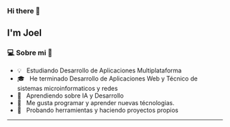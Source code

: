 ### Hi there 👋<h2> I'm Joel</h2>


<h3> 💻 Sobre mi 👾 </h3>



- 💡 &nbsp; Estudiando Desarrollo de Aplicaciones Multiplataforma
- 🎓 &nbsp; He terminado Desarrollo de Aplicaciones Web y Técnico de sistemas microinformaticos y redes
- 🌱 &nbsp; Aprendiendo sobre IA y Desarrollo
- 💜 &nbsp; Me gusta programar y aprender nuevas técnologias.
- 🔧 &nbsp; Probando herramientas y haciendo proyectos propios

<hr>


